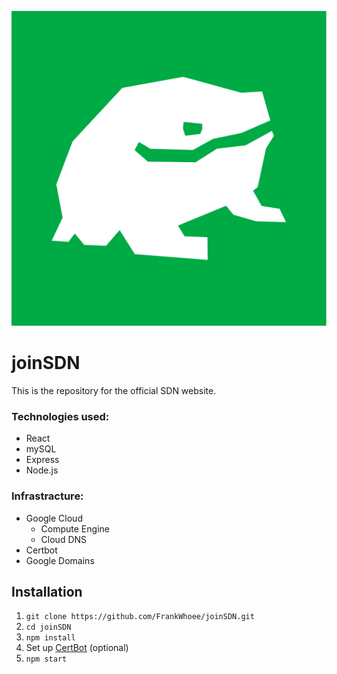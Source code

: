 ![](https://raw.githubusercontent.com/FrankWhoee/joinSDN/master/public/images/logo-green-bg.svg)
# joinSDN

This is the repository for the official SDN website.

### Technologies used:
- React
- mySQL
- Express
- Node.js

### Infrastracture:
- Google Cloud
  - Compute Engine
  - Cloud DNS
- Certbot
- Google Domains

## Installation
1. `git clone https://github.com/FrankWhoee/joinSDN.git`
2. `cd joinSDN`
3. `npm install`
4. Set up [CertBot](https://certbot.eff.org/) (optional)
5. `npm start`
